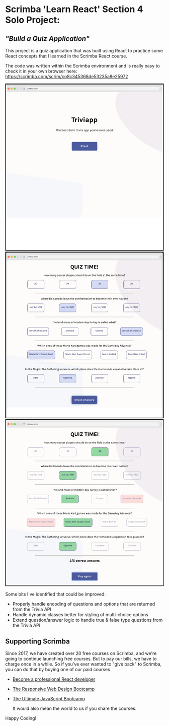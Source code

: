 # Scrimba 'Learn React' Section 4 Solo Project:
## _"Build a Quiz Application"_

This project is a quiz application that was built using React to practice some React concepts that I learned in the
Scrimba React course.

The code was written within the Scrimba environment and is really easy to check it
in your own browser here: https://scrimba.com/scrim/co8c345368de53235a8e25972

<img alt="Start Page" src="./images/start.png">
<img alt="Questions Page" src="./images/questions.png">
<img alt="Answers Page" src="./images/answers.png">

Some bits I've identified that could be improved:
* Properly handle encoding of questions and options that are returned from the Trivia API
* Handle dynamic classes better for styling of multi-choice options
* Extend question/answer logic to handle true & false type questions from the Trivia API

## Supporting Scrimba

Since 2017, we have created over 20 free courses on Scrimba, and we're going to
continue launching free courses. But to pay our bills, we have to charge once
in a while. So if you've ever wanted to "give back" to Scrimba, you can do that by buying
one of our paid courses

- [Become a professional React developer](https://scrimba.com/course/greact)
- [The Responsive Web Design Bootcamp](https://scrimba.com/course/gresponsive)
- [The Ultimate JavaScript Bootcamp](https://scrimba.com/course/gjavascript)

  It would also mean the world to us if you share the courses.

Happy Coding!
